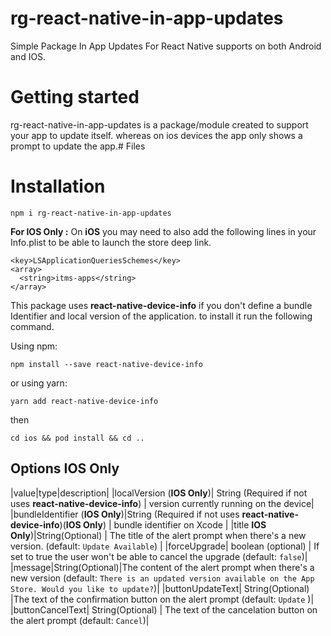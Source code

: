 # rg-react-native-in-app-updates
Simple Package In App Updates For React Native supports on both Android and IOS.

# Getting started
rg-react-native-in-app-updates is a package/module created to support your app to update itself. whereas on ios devices the app only shows a prompt to update the app.# Files

# Installation

    npm i rg-react-native-in-app-updates

**For IOS Only :** 
On  **iOS**  you may need to also add the following lines in your Info.plist to be able to launch the store deep link.

    <key>LSApplicationQueriesSchemes</key>
    <array>
      <string>itms-apps</string>
    </array>

This package uses **react-native-device-info** if you don't define a bundle Identifier and local version of the application. to install it run the following command.

Using npm:

    npm install --save react-native-device-info

or using yarn:

    yarn add react-native-device-info

then

    cd ios && pod install && cd ..

## Options IOS Only

|value|type|description|
|localVersion (**IOS Only**)| String (Required if not uses **react-native-device-info**) | version currently running on the device|
|bundleIdentifier (**IOS Only**)|String (Required if not uses **react-native-device-info**)(**IOS Only**) | bundle identifier on Xcode |
|title **IOS Only**)|String(Optional) | The title of the alert prompt when there's a new version. (default: `Update Available`) |
|forceUpgrade| boolean (optional) | If set to true the user won't be able to cancel the upgrade (default:  `false`)|
|message|String(Optional)|The content of the alert prompt when there's a new version (default:  `There is an updated version available on the App Store. Would you like to update?`)|
|buttonUpdateText| String(Optional) |The text of the confirmation button on the alert prompt (default:  `Update` )|
|buttonCancelText| String(Optional) | The text of the cancelation button on the alert prompt (default:  `Cancel`)|

